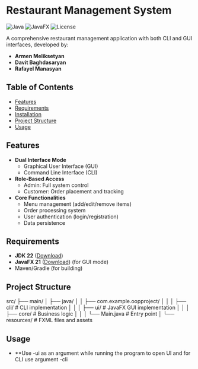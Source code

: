 # Restaurant Management System

![Java](https://img.shields.io/badge/Java-22-blue)
![JavaFX](https://img.shields.io/badge/JavaFX-21-orange)
![License](https://img.shields.io/badge/License-MIT-green)

A comprehensive restaurant management application with both CLI and GUI interfaces, developed by:
- **Armen Meliksetyan**
- **Davit Baghdasaryan** 
- **Rafayel Manasyan**

## Table of Contents
- [Features](#features)
- [Requirements](#requirements)
- [Installation](#installation)
- [Project Structure](#project-structure)
- [Usage](#usage)


## Features
- **Dual Interface Mode**
  - Graphical User Interface (GUI)
  - Command Line Interface (CLI)
- **Role-Based Access**
  - Admin: Full system control
  - Customer: Order placement and tracking
- **Core Functionalities**
  - Menu management (add/edit/remove items)
  - Order processing system
  - User authentication (login/registration)
  - Data persistence

## Requirements
- **JDK 22** ([Download](https://www.oracle.com/java/technologies/downloads/))
- **JavaFX 21** ([Download](https://gluonhq.com/products/javafx/)) (for GUI mode)
- Maven/Gradle (for building)

## Project Structure
  src/
├── main/
│   ├── java/
│   │   ├── com.example.oopproject/
│   │   │   ├── cli/          # CLI implementation
│   │   │   ├── ui/           # JavaFX GUI implementation
│   │   │   ├── core/         # Business logic
│   │   │   └── Main.java     # Entry point
│   └── resources/            # FXML files and assets


## Usage
- **Use -ui as an argument while running the program to open UI and for CLI use argument -cli
